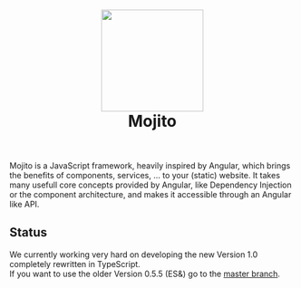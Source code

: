
<h1 align="center">
  <a href="http://standardjs.com"><img src="https://avatars0.githubusercontent.com/u/20876637?v=3&s=260" width="180">  </a>
  <br>
  Mojito
  <br>
  <br>
</h1>
Mojito is a JavaScript framework, heavily inspired by Angular, which brings the benefits of components, services, ... to your (static) website.
It takes many usefull core concepts provided by Angular, like Dependency Injection or the component architecture, and makes it accessible through an Angular like API.

## Status
We currently working very hard on developing the new Version 1.0 completely rewritten in TypeScript.    
If you want to use the older Version 0.5.5 (ES&) go to the [master branch](https://github.com/thomaspink/mojito.js/tree/master).

